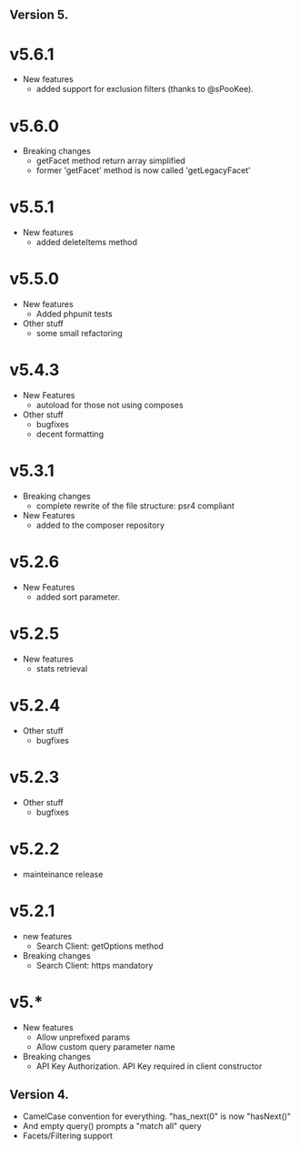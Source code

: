 Version 5.
----------

v5.6.1
======
  * New features
    - added support for exclusion filters (thanks to @sPooKee).

v5.6.0
======
  * Breaking changes
    - getFacet method return array simplified
    - former 'getFacet' method is now called 'getLegacyFacet'

v5.5.1
======
  * New features
    - added deleteItems method

v5.5.0
======
  * New features
    - Added phpunit tests
  * Other stuff
    - some small refactoring

v5.4.3
======
  * New Features
    - autoload for those not using composes
  * Other stuff
    - bugfixes
    - decent formatting

v5.3.1
======
  * Breaking changes
    - complete rewrite of the file structure: psr4 compliant
  * New Features
    - added to the composer repository

v5.2.6
======
  * New Features
    - added sort parameter.

v5.2.5
======
  * New features
    - stats retrieval

v5.2.4
======
  * Other stuff
    - bugfixes

v5.2.3
======
  * Other stuff
    - bugfixes

v5.2.2
======
  * mainteinance release

v5.2.1
======
  * new features
    - Search Client: getOptions method
  * Breaking changes
    - Search Client: https mandatory

v5.*
====
  * New features
    - Allow unprefixed params
    - Allow custom query parameter name
  * Breaking changes
    - API Key Authorization. API Key required in client constructor

Version 4.
----------

 - CamelCase convention for everything. "has_next(0" is now "hasNext()"
 - And empty query() prompts a "match all" query
 - Facets/Filtering support
